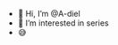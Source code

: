 - 👋 Hi, I’m @A-diel
- 👀 I’m interested in series 
- 😅 

<!---
A-diel/A-diel is a ✨ special ✨ repository because its `README.md` (this file) appears on your GitHub profile.
You can click the Preview link to take a look at your changes.
--->

